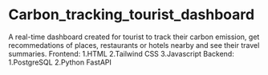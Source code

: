 # Carbon_tracking_tourist_dashboard

A real-time dashboard created for tourist to track their carbon emission, get recommedations of places, restaurants or hotels nearby and see their travel summaries.
Frontend:
1.HTML
2.Tailwind CSS
3.Javascript
Backend:
1.PostgreSQL
2.Python FastAPI
